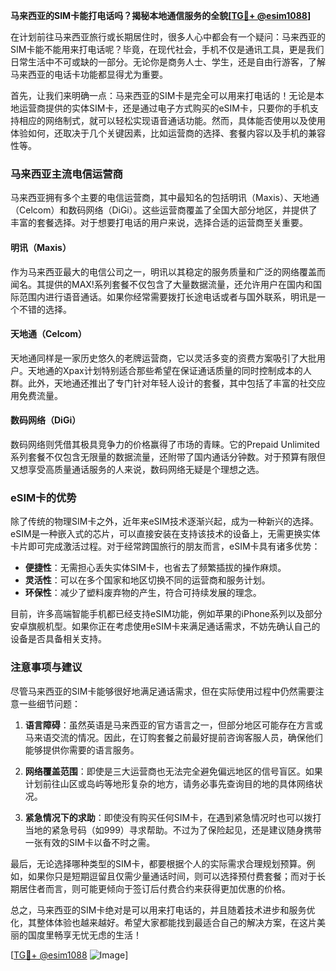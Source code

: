 **马来西亚的SIM卡能打电话吗？揭秘本地通信服务的全貌[[TG💪+ @esim1088](https://t.me/s/esim1088)]**

在计划前往马来西亚旅行或长期居住时，很多人心中都会有一个疑问：马来西亚的SIM卡能不能用来打电话呢？毕竟，在现代社会，手机不仅是通讯工具，更是我们日常生活中不可或缺的一部分。无论你是商务人士、学生，还是自由行游客，了解马来西亚的电话卡功能都显得尤为重要。

首先，让我们来明确一点：马来西亚的SIM卡是完全可以用来打电话的！无论是本地运营商提供的实体SIM卡，还是通过电子方式购买的eSIM卡，只要你的手机支持相应的网络制式，就可以轻松实现语音通话功能。然而，具体能否使用以及使用体验如何，还取决于几个关键因素，比如运营商的选择、套餐内容以及手机的兼容性等。

### 马来西亚主流电信运营商

马来西亚拥有多个主要的电信运营商，其中最知名的包括明讯（Maxis）、天地通（Celcom）和数码网络（DiGi）。这些运营商覆盖了全国大部分地区，并提供了丰富的套餐选择。对于想要打电话的用户来说，选择合适的运营商至关重要。

#### 明讯（Maxis）

作为马来西亚最大的电信公司之一，明讯以其稳定的服务质量和广泛的网络覆盖而闻名。其提供的MAX!系列套餐不仅包含了大量数据流量，还允许用户在国内和国际范围内进行语音通话。如果你经常需要拨打长途电话或者与国外联系，明讯是一个不错的选择。

#### 天地通（Celcom）

天地通同样是一家历史悠久的老牌运营商，它以灵活多变的资费方案吸引了大批用户。天地通的Xpax计划特别适合那些希望在保证通话质量的同时控制成本的人群。此外，天地通还推出了专门针对年轻人设计的套餐，其中包括了丰富的社交应用免费流量。

#### 数码网络（DiGi）

数码网络则凭借其极具竞争力的价格赢得了市场的青睐。它的Prepaid Unlimited系列套餐不仅包含无限量的数据流量，还附带了国内通话分钟数。对于预算有限但又想享受高质量通话服务的人来说，数码网络无疑是个理想之选。

### eSIM卡的优势

除了传统的物理SIM卡之外，近年来eSIM技术逐渐兴起，成为一种新兴的选择。eSIM是一种嵌入式的芯片，可以直接安装在支持该技术的设备上，无需更换实体卡片即可完成激活过程。对于经常跨国旅行的朋友而言，eSIM卡具有诸多优势：

- **便捷性**：无需担心丢失实体SIM卡，也省去了频繁插拔的操作麻烦。
- **灵活性**：可以在多个国家和地区切换不同的运营商和服务计划。
- **环保性**：减少了塑料废弃物的产生，符合可持续发展的理念。

目前，许多高端智能手机都已经支持eSIM功能，例如苹果的iPhone系列以及部分安卓旗舰机型。如果你正在考虑使用eSIM卡来满足通话需求，不妨先确认自己的设备是否具备相关支持。

### 注意事项与建议

尽管马来西亚的SIM卡能够很好地满足通话需求，但在实际使用过程中仍然需要注意一些细节问题：

1. **语言障碍**：虽然英语是马来西亚的官方语言之一，但部分地区可能存在方言或马来语交流的情况。因此，在订购套餐之前最好提前咨询客服人员，确保他们能够提供你需要的语言服务。

2. **网络覆盖范围**：即使是三大运营商也无法完全避免偏远地区的信号盲区。如果计划前往山区或岛屿等地形复杂的地方，请务必事先查询目的地的具体网络状况。

3. **紧急情况下的求助**：即使没有购买任何SIM卡，在遇到紧急情况时也可以拨打当地的紧急号码（如999）寻求帮助。不过为了保险起见，还是建议随身携带一张有效的SIM卡以备不时之需。

最后，无论选择哪种类型的SIM卡，都要根据个人的实际需求合理规划预算。例如，如果你只是短期逗留且仅需少量通话时间，则可以选择预付费套餐；而对于长期居住者而言，则可能更倾向于签订后付费合约来获得更加优惠的价格。

总之，马来西亚的SIM卡绝对是可以用来打电话的，并且随着技术进步和服务优化，其整体体验也越来越好。希望大家都能找到最适合自己的解决方案，在这片美丽的国度里畅享无忧无虑的生活！

[[TG💪+ @esim1088](https://t.me/s/esim1088) ![Image](https://i.postimg.cc/4NQfJmqS/Snipaste-2025-05-13-00-14-12.png)]